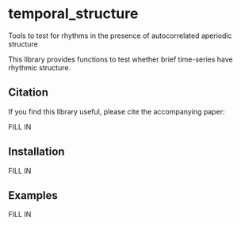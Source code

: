 # temporal_structure
Tools to test for rhythms in the presence of autocorrelated aperiodic structure

This library provides functions to test whether brief time-series have rhythmic structure.

## Citation

If you find this library useful, please cite the accompanying paper:

FILL IN

## Installation

FILL IN

## Examples

FILL IN
